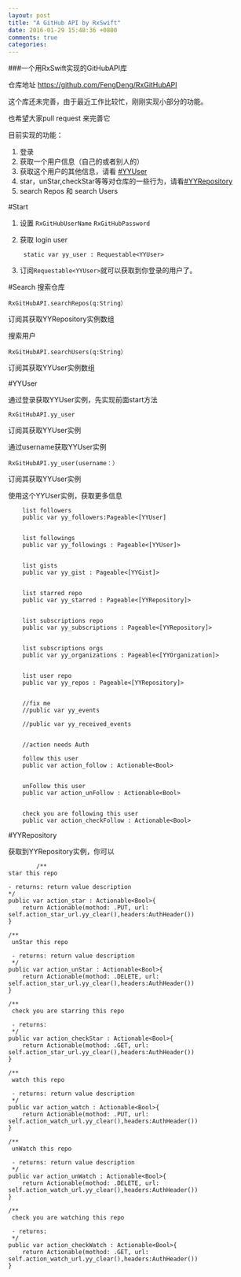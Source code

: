 ```yaml
---
layout: post
title: "A GitHub API by RxSwift"
date: 2016-01-29 15:48:36 +0800
comments: true
categories: 
---
```



###一个用RxSwift实现的GitHubAPI库

仓库地址 <https://github.com/FengDeng/RxGitHubAPI>

这个库还未完善，由于最近工作比较忙，刚刚实现小部分的功能。

也希望大家pull request 来完善它

目前实现的功能：

1. 登录
2. 获取一个用户信息（自己的或者别人的）
3. 获取这个用户的其他信息，请看 [#YYUser]()
4. star，unStar,checkStar等等对仓库的一些行为，请看[#YYRepository]()
5. search Repos  和  search Users

#Start
1. 设置 `RxGitHubUserName` `RxGitHubPassword`
2. 获取 login user 

		static var yy_user : Requestable<YYUser>		
3. 订阅`Requestable<YYUser>`就可以获取到你登录的用户了。


#Search
搜索仓库

	RxGitHubAPI.searchRepos(q:String）
	
订阅其获取YYRepository实例数组
	
搜索用户

	RxGitHubAPI.searchUsers(q:String）
	
订阅其获取YYUser实例数组



#YYUser

通过登录获取YYUser实例，先实现前面start方法

	RxGitHubAPI.yy_user
	
订阅其获取YYUser实例


通过username获取YYUser实例

	RxGitHubAPI.yy_user(username：）
	
订阅其获取YYUser实例

使用这个YYUser实例，获取更多信息
		
     	list followers     	
    	public var yy_followers:Pageable<[YYUser]
    
    
     	list followings
    	public var yy_followings : Pageable<[YYUser]>
    
    
     	list gists     
   	    public var yy_gist : Pageable<[YYGist]>
    
    
     	list starred repo
    	public var yy_starred : Pageable<[YYRepository]>
    
    
     	list subscriptions repo
    	public var yy_subscriptions : Pageable<[YYRepository]>
    
    
     	list subscriptions orgs
		public var yy_organizations : Pageable<[YYOrganization]>
    
    
     	list user repo
    	public var yy_repos : Pageable<[YYRepository]>
    
    
    	//fix me
    	//public var yy_events
    
    	//public var yy_received_events
    
    
    	//action needs Auth
    	
    	follow this user
      	public var action_follow : Actionable<Bool>
    
    
     	unFollow this user
		public var action_unFollow : Actionable<Bool>
    
    
     	check you are following this user
		public var action_checkFollow : Actionable<Bool>
		
		
#YYRepository

获取到YYRepository实例，你可以

		    /**
    star this repo
    
    - returns: return value description
    */
    public var action_star : Actionable<Bool>{
        return Actionable(mothod: .PUT, url: self.action_star_url.yy_clear(),headers:AuthHeader())
    }
    
    /**
     unStar this repo
     
     - returns: return value description
     */
    public var action_unStar : Actionable<Bool>{
        return Actionable(mothod: .DELETE, url: self.action_star_url.yy_clear(),headers:AuthHeader())
    }
    
    /**
     check you are starring this repo
     
     - returns:
     */
    public var action_checkStar : Actionable<Bool>{
        return Actionable(mothod: .GET, url: self.action_star_url.yy_clear(),headers:AuthHeader())
    }
    
    /**
     watch this repo
     
     - returns: return value description
     */
    public var action_watch : Actionable<Bool>{
        return Actionable(mothod: .PUT, url: self.action_watch_url.yy_clear(),headers:AuthHeader())
    }
    
    /**
     unWatch this repo
     
     - returns: return value description
     */
    public var action_unWatch : Actionable<Bool>{
        return Actionable(mothod: .DELETE, url: self.action_watch_url.yy_clear(),headers:AuthHeader())
    }
    
    /**
     check you are watching this repo
     
     - returns:
     */
    public var action_checkWatch : Actionable<Bool>{
        return Actionable(mothod: .GET, url: self.action_watch_url.yy_clear(),headers:AuthHeader())
    }


